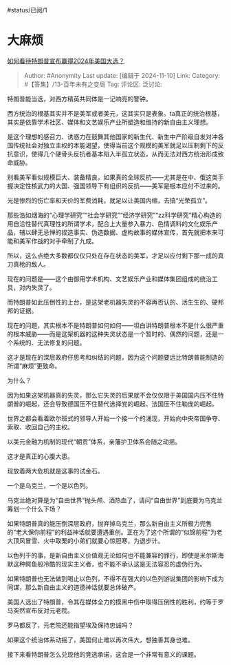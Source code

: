 #status/已阅/1 

# 大麻烦
[如何看待特朗普宣布赢得2024年美国大选？](https://www.zhihu.com/question/3307746073/answer/27689051428)

> Author: #Anonymity
> Last update: [编辑于 2024-11-10]
> Link:
> Category: #【答集】/13-百年未有之变局
> Tag:
> 评论区:
> 泛讨论:

特朗普能当选，对西方精英共同体是一记响亮的警钟。

西方统治的根基其实并不是美军或者美元，这其实只是表象。ta真正的统治根基，其实是依靠学术社区、媒体和文艺娱乐产业所塑造和维持的新自由主义理想。

是这个理想的感召力、诱惑力在鼓舞其他国家的新生代、新生中产阶级自发对冲各国传统社会对独立主权的本能渴望，使得当前这个规模的美军就足以压制剩下的反抗意识，使得几个硬骨头反抗者基本陷入半孤立状态，从而无法对西方统治形成致命威胁。

别看美军看似规模巨大、装备精良，如果真的全球反抗——尤其是在中、俄这类手握决定性核武力的大国、强国领导下有组织的反抗——美军是根本应付不过来的。

光是惨烈的伤亡率和天价的军费消耗，就足以让美国内缩，去搞“光荣孤立”。

那些浩如烟海的“心理学研究”“社会学研究”“经济学研究”“zz科学研究”精心构造的用自洽性替代真理性的所谓学术，配合上大量参入暴力、色情调料的文化娱乐产品，辅以肆无忌惮的捏造事实、伪造数据、虚构故事的媒体宣传，首先就把本来可能和美军作战的对手牵制了九成。

所以，这么点绝大多数都仅仅只处在存在状态的美军，才足以应付剩下那一成的真刀真枪的敌人。

现在的问题是——这个由御用学术机构、文艺娱乐产业和媒体集团组成的统治工具，对内失灵了。

而特朗普如此压倒性的上台，是这架老机器失灵的不容再否认的、活生生的、硬邦邦的证据。

现在的问题，其实根本不是特朗普如何如何——坦白讲特朗普根本不是什么很严重的根本威胁——而是这架机器的这种失灵状态是一个暂时的、偶然的问题，还是一个系统的、无法修复的问题。

这才是现在的深层政府仔思考和纠结的问题，因为这个问题要远比特朗普能制造的所谓“麻烦”更致命。

为什么？

因为如果这架机器真的失灵，那么它失灵的后果就不会仅仅限于美国国内压不住特朗普的崛起，还会导致德国压不住替代选择党的崛起、法国压不住勒庞的崛起。

世界之都会看着欧尔班式的领导人开始一个接一个的涌现，开始向中央帝国争夺、索取、收回自己的主权。

以美元金融为机制的现代“朝贡”体系，亲藩护卫体系会随之动摇。

这才是真正的心腹大患。

现放着两大危机就是这事的试金石。

一个是乌克兰，一个是以色列。

乌克兰绝对算是为“自由世界”抛头颅、洒热血了，请问“自由世界”到底要为乌克兰筹划一个什么下场？

如果特朗普真的能压倒深层政府，抛弃掉乌克兰，那么新自由主义所极力兜售的“老大保你前程”的利益神话就要遭遇重创。正在为了这个所谓的“似锦前程”为老大顶风冒雪、火中取栗的小弟们就要心惊胆寒，为退步计。

以色列干的事，是新自由主义价值观无论如何也不能兼容的罪行，即使是米尔斯海默这种鳄鱼般冷酷的现实主义者，也不能不承认这是无法容忍的虚伪行为。

如果特朗普也无法做到喝止以色列，不得不在强大的以色列游说集团的影响下成为同谋，那么新自由主义的道德神话就要总体破产。

美国人选出了特朗普，令其在媒体全力的摸黑中伤中取得压倒性的胜利，约等于罗马突然宣布反对元老院。

罗马都反了，元老院还能指望埃及保持忠诚吗？

如果这个统治体系动摇了，美国何止难以再次伟大，想独善其身也难。

接下来看特朗普怎么兑现他的竞选承诺，这会是一个非常有意义的课题。
